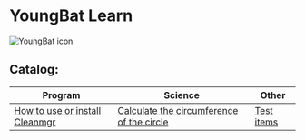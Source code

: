 # YoungBat Learn
![YoungBat icon](https://youngbat.us.kg/favicon.ico)
## Catalog:
| Program | Science | Other |
| ------------ | ------------ | ----------- |
|[How to use or install Cleanmgr](https://youngbat.us.kg/docs/program/use-or-install-cleanmgr)|[Calculate the circumference of the circle](https://youngbat.us.kg/docs/science/Calculate-the-circumference-of-the-circle)| [Test items](https://youngbat.us.kg/docs/items/test/)
